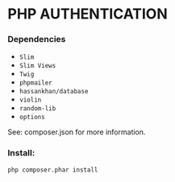PHP AUTHENTICATION
==========

### Dependencies

- `Slim`
- `Slim Views`
- `Twig`
- `phpmailer`
- `hassankhan/database`
- `violin`
- `random-lib`
- `options`

See: composer.json for more information.

### Install:

```
php composer.phar install
```
